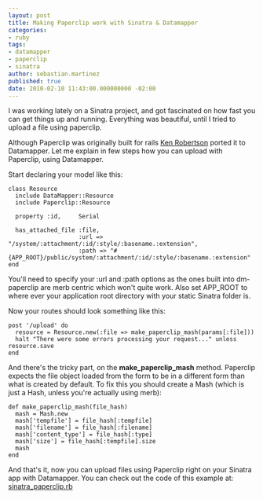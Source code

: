 ```yaml
---
layout: post
title: Making Paperclip work with Sinatra & Datamapper
categories:
- ruby
tags:
- datamapper
- paperclip
- sinatra
author: sebastian.martinez
published: true
date: 2010-02-10 11:43:00.000000000 -02:00
---
```

I was working lately on a Sinatra project, and got fascinated on how fast you can get things up and running.
Everything was beautiful, until I tried to upload a file using paperclip.

Although Paperclip was originally built for rails [Ken Robertson](http://invalidlogic.com/dm-paperclip/) ported it to Datamapper.
Let me explain in few steps how you can upload with Paperclip, using Datamapper.

Start declaring your model like this:
<pre><code>class Resource
  include DataMapper::Resource
  include Paperclip::Resource

  property :id,     Serial

  has_attached_file :file,
                    :url => "/system/:attachment/:id/:style/:basename.:extension",
                    :path => "#{APP_ROOT}/public/system/:attachment/:id/:style/:basename.:extension"
end
</code></pre>

You'll need to specify your :url and :path options as the ones built into dm-paperclip are merb centric which won't quite work. Also set APP_ROOT to where ever your application root directory with your static Sinatra folder is.

Now your routes should look something like this:
<pre><code>post '/upload' do
  resource = Resource.new(:file => make_paperclip_mash(params[:file]))
  halt "There were some errors processing your request..." unless resource.save
end
</code></pre>

And there's the tricky part, on the **make_paperclip_mash** method.
Paperclip expects the file object loaded from the form to be in a different form than what is created by default. To fix this you should create a Mash (which is just a Hash, unless you're actually using merb):

<pre><code>def make_paperclip_mash(file_hash)
  mash = Mash.new
  mash['tempfile'] = file_hash[:tempfile]
  mash['filename'] = file_hash[:filename]
  mash['content_type'] = file_hash[:type]
  mash['size'] = file_hash[:tempfile].size
  mash
end
</code></pre>

And that's it, now you can upload files using Paperclip right on your Sinatra app with Datamapper.
You can check out the code of this example at: [sinatra_paperclip.rb](http://gist.github.com/291877)

